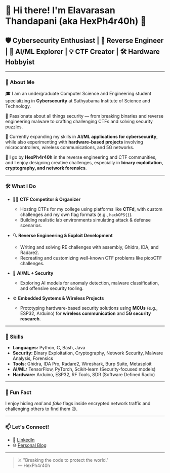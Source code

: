 # 👋 Hi there! I'm Elavarasan Thandapani (aka HexPh4r40h) 👾

## 🛡️ Cybersecurity Enthusiast | 🧠 Reverse Engineer | 🤖 AI/ML Explorer | 💡 CTF Creator | 🛠️ Hardware Hobbyist

---

### 🚀 About Me

🎓 I am an undergraduate Computer Science and Engineering student specializing in **Cybersecurity** at Sathyabama Institute of Science and Technology.

🔐 Passionate about all things security — from breaking binaries and reverse engineering malware to crafting challenging CTFs and solving security puzzles.

🧠 Currently expanding my skills in **AI/ML applications for cybersecurity**, while also experimenting with **hardware-based projects** involving microcontrollers, wireless communications, and 5G networks.

👾 I go by **HexPh4r40h** in the reverse engineering and CTF communities, and I enjoy designing creative challenges, especially in **binary exploitation, cryptography, and network forensics**.

---

### 🛠️ What I Do

- 🏴‍☠️ **CTF Competitor & Organizer**  
  - Hosting CTFs for my college using platforms like **CTFd**, with custom challenges and my own flag formats (e.g., `hackOPS{}`).
  - Building realistic lab environments simulating attack & defense scenarios.

- 🔍 **Reverse Engineering & Exploit Development**  
  - Writing and solving RE challenges with assembly, Ghidra, IDA, and Radare2.
  - Recreating and customizing well-known CTF problems like picoCTF challenges.

- 🤖 **AI/ML + Security**  
  - Exploring AI models for anomaly detection, malware classification, and offensive security tooling.

- ⚙️ **Embedded Systems & Wireless Projects**  
  - Prototyping hardware-based security solutions using **MCUs** (e.g., ESP32, Arduino) for **wireless communication** and **5G security research**.

---

### 🧩 Skills

- **Languages:** Python, C, Bash, Java  
- **Security:** Binary Exploitation, Cryptography, Network Security, Malware Analysis, Forensics  
- **Tools:** Ghidra, IDA Pro, Radare2, Wireshark, Burp Suite, Metasploit  
- **AI/ML:** TensorFlow, PyTorch, Scikit-learn (Security-focused models)  
- **Hardware:** Arduino, ESP32, RF Tools, SDR (Software Defined Radio)

---

### 📢 Fun Fact

I enjoy hiding *real* and *fake* flags inside encrypted network traffic and challenging others to find them 😉.

---

### 📫 Let's Connect!

- 🔗 [LinkedIn](https://www.linkedin.com/in/elavarasan-t-a5971b2a5)  
- 🌐 [Personal Blog](https://pharoah.in.net/assests/pages/blog)

---

> ⚔️ "Breaking the code to protect the world."  
> — HexPh4r40h
